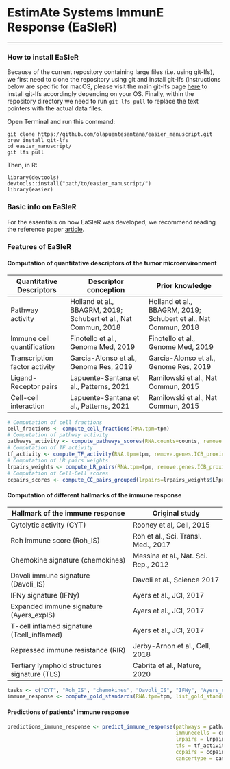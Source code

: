 # EstimAte Systems ImmunE Response (EaSIeR)

---
 
### How to install EaSIeR

Because of the current repository containing large files (i.e. using git-lfs), we first need to clone the repository using git and install git-lfs (instructions below are specific for macOS, please visit the main git-lfs page [here](https://docs.github.com/en/github/managing-large-files/installing-git-large-file-storage) to install git-lfs accordingly depending on your OS. Finally, within the repository directory we need to run `git lfs pull` to replace the text pointers with the actual data files.

Open Terminal and run this command:
```{bash}
git clone https://github.com/olapuentesantana/easier_manuscript.git
brew install git-lfs
cd easier_manuscript/
git lfs pull
```
Then, in R:
```{r}
library(devtools)
devtools::install("path/to/easier_manuscript/")
library(easier)
```

### Basic info on EaSIeR
For the essentials on how EaSIeR was developed, we recommend reading the reference paper [article](https://www.cell.com/patterns/fulltext/S2666-3899(21)00126-4).

### Features of EaSIeR

#### Computation of quantitative descriptors of the tumor microenvironment

| Quantitative Descriptors  | Descriptor conception  | Prior knowledge |
|------------------------------------------------------------------------ | ------------------ | ------------------------------ |
| Pathway activity  | Holland et al., BBAGRM, 2019; Schubert et al., Nat Commun, 2018 | Holland et al., BBAGRM, 2019; Schubert et al., Nat Commun, 2018 |
| Immune cell quantification  | Finotello et al., Genome Med, 2019 | Finotello et al., Genome Med, 2019|
| Transcription factor activity | Garcia-Alonso et al., Genome Res, 2019 | Garcia-Alonso et al., Genome Res, 2019 |
| Ligand-Receptor pairs | Lapuente-Santana et al., Patterns, 2021 | Ramilowski et al., Nat Commun, 2015 |
| Cell-cell interaction | Lapuente-Santana et al., Patterns, 2021 | Ramilowski et al.,  Nat Commun, 2015 |

```R
# Computation of cell fractions
cell_fractions <- compute_cell_fractions(RNA.tpm=tpm)
# Computation of pathway activity
pathways_activity <- compute_pathways_scores(RNA.counts=counts, remove.genes.ICB_proxies=TRUE)
# Computation of TF activity
tf_activity <- compute_TF_activity(RNA.tpm=tpm, remove.genes.ICB_proxies=FALSE)
# Computation of LR pairs weights
lrpairs_weights <- compute_LR_pairs(RNA.tpm=tpm, remove.genes.ICB_proxies=FALSE, compute.cytokines.pairs=FALSE, cancertype="pancan")
# Computation of Cell-Cell scores
ccpairs_scores <- compute_CC_pairs_grouped(lrpairs=lrpairs_weights$LRpairs, cancertype="pancan")
```

#### Computation of different hallmarks of the immune response

| Hallmark of the immune response | Original study |
|------------------------------------------- | ------------------ |
| Cytolytic activity (CYT) | Rooney et al, Cell, 2015 |
| Roh immune score (Roh_IS) | Roh et al., Sci. Transl. Med., 2017 |
| Chemokine signature (chemokines) | Messina et al., Nat. Sci. Rep., 2012 |
| Davoli immune signature (Davoli_IS) | Davoli et al., Science 2017 |
| IFNy signature (IFNy) | Ayers et al., JCI, 2017 |
| Expanded immune signature (Ayers_expIS) | Ayers et al., JCI, 2017 |
| T-cell inflamed signature (Tcell_inflamed) | Ayers et al., JCI, 2017 |
| Repressed immune resistance (RIR) | Jerby-Arnon et al., Cell, 2018 |
| Tertiary lymphoid structures signature (TLS) | Cabrita et al., Nature, 2020 |

```R
tasks <- c("CYT", "Roh_IS", "chemokines", "Davoli_IS", "IFNy", "Ayers_expIS", "Tcell_inflamed", "RIR", "TLS")
immune_response <- compute_gold_standards(RNA.tpm=tpm, list_gold_standards=tasks, cancertype=cancer_type, output_file_path=tmp_file_path)
```

#### Predictions of patients' immune response
```R
predictions_immune_response <- predict_immune_response(pathways = pathways_activity$scores,
                                                       immunecells = cell_fractions,
                                                       lrpairs = lrpairs_weights$LRpairs,
                                                       tfs = tf_activity$scores,
                                                       ccpairs = ccpairs_scores$score,
                                                       cancertype = cancertype)
```
